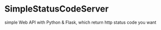 # SimpleStatusCodeServer
simple Web API with Python &amp; Flask, which return http status code you want
